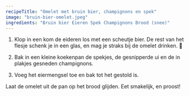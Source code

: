 ```yaml
---
recipeTitle: "Omelet met bruin bier, champignons en spek"
image: "bruin-bier-omelet.jpeg"
ingredients: "Bruin bier Eieren Spek Champignons Brood (snee)"
---
```

1. Klop in een kom de eideren los met een scheutje bier. De rest van het flesje schenk je in een glas, en mag je straks bij de omelet drinken. 🍻

2. Bak in een kleine koekenpan de spekjes, de gesnipperde ui en de in plakjes gesneden champignons.

3. Voeg het eiermengsel toe en bak tot het gestold is.

Laat de omelet uit de pan op het brood glijden. Eet smakelijk, en proost!

